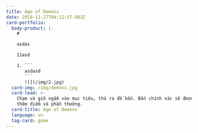 ```yaml
---
title: Age of Demons
date: 2019-11-27T04:12:57.983Z
card-portfolio:
  body-product: |-
    # 

    asdas

    11asd

    1. ```
       asdasd
       ```
       ![](/img/2.jpg)
  card-img: /img/demons.jpg
  card-lead: >-
    Chạm và giữ ngắm vào mục tiêu, thả ra để bắn. Bắn chính xác sẽ được cộng
    thêm điểm và phần thưởng.
  card-title: Age of Demons
  language: vn
  tag-card: game
---
```



